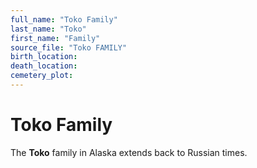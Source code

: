 ```yaml
---
full_name: "Toko Family"
last_name: "Toko"
first_name: "Family"
source_file: "Toko FAMILY"
birth_location:
death_location:
cemetery_plot: 
---
```

# Toko Family

The **Toko** family in Alaska extends back to Russian times.

